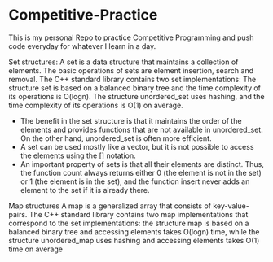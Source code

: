 # Competitive-Practice

This is my personal Repo to practice Competitive Programming and push code everyday for whatever I learn in a day.




Set structures:
A set is a data structure that maintains a collection of elements. The basic
operations of sets are element insertion, search and removal.
The C++ standard library contains two set implementations: The structure
set is based on a balanced binary tree and the time complexity of its operations
is O(logn). The structure unordered_set uses hashing, and the time complexity
of its operations is O(1) on average.
*   The benefit in the set structure is that it maintains the order of the elements and
    provides functions that are not available in unordered_set. On the other hand,
    unordered_set is often more efficient.
*   A set can be used mostly like a vector, but it is not possible to access the
    elements using the [] notation.
*   An important property of sets is that all their elements are distinct. Thus,
    the function count always returns either 0 (the element is not in the set) or 1
    (the element is in the set), and the function insert never adds an element to the
    set if it is already there.


Map structures
A map is a generalized array that consists of key-value-pairs.
The C++ standard library contains two map implementations that correspond
to the set implementations: the structure map is based on a balanced binary tree
and accessing elements takes O(logn) time, while the structure unordered_map
uses hashing and accessing elements takes O(1) time on average